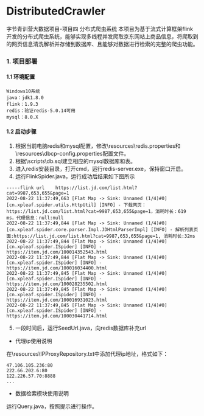 # DistributedCrawler
字节青训营大数据项目-项目四 分布式爬虫系统
本项目为基于流式计算框架flink开发的分布式爬虫系统，能够实现多线程并发爬取京东网站上商品信息，将爬取到的网页信息清洗解析并存储到数据库、且能够对数据进行检索的完整的爬虫功能。
### 1. 项目部署

#### 1.1 环境配置

```
Windows10系统
java：jdk1.8.0
flink：1.9.3
redis：验证redis-5.0.14可用
mysql：8.0.X
```

#### 1.2 启动步骤

1. 根据当前电脑redis和mysql配置，修改\resources\redis.properties和\resources\dbcp-config.properties配置文件。
2. 根据\scripts\db.sql建立相应的mysql数据库和表。
3. 进入redis安装目录，打开cmd，运行redis-server.exe，保持窗口开启。
4. 运行FlinkSpider.java，运行成功后结果如下图所示

```
-----flink url    https://list.jd.com/list.html?cat=9987,653,655&page=1
2022-08-22 11:37:49,663 [Flat Map -> Sink: Unnamed (1/4)#0] [cn.xpleaf.spider.utils.HttpUtil] [INFO] - 下载网页：https://list.jd.com/list.html?cat=9987,653,655&page=1，消耗时长：619 ms，代理信息：null:null
2022-08-22 11:37:49,844 [Flat Map -> Sink: Unnamed (1/4)#0] [cn.xpleaf.spider.core.parser.Impl.JDHtmlParserImpl] [INFO] - 解析列表页面:https://list.jd.com/list.html?cat=9987,653,655&page=1, 消耗时长:32ms
2022-08-22 11:37:49,844 [Flat Map -> Sink: Unnamed (1/4)#0] [cn.xpleaf.spider.ISpider] [INFO] - https://item.jd.com/100014352543.html
2022-08-22 11:37:49,844 [Flat Map -> Sink: Unnamed (1/4)#0] [cn.xpleaf.spider.ISpider] [INFO] - https://item.jd.com/100016034400.html
2022-08-22 11:37:49,845 [Flat Map -> Sink: Unnamed (1/4)#0] [cn.xpleaf.spider.ISpider] [INFO] - https://item.jd.com/100028235502.html
2022-08-22 11:37:49,845 [Flat Map -> Sink: Unnamed (1/4)#0] [cn.xpleaf.spider.ISpider] [INFO] - https://item.jd.com/100016931023.html
2022-08-22 11:37:49,845 [Flat Map -> Sink: Unnamed (1/4)#0] [cn.xpleaf.spider.ISpider] [INFO] - https://item.jd.com/100030441714.html
```

5. 一段时间后，运行SeedUrl.java，向redis数据库补充url



- 代理ip使用说明

在\resources\IPProxyRepository.txt中添加代理ip地址，格式如下：

```
47.106.105.236:80
222.66.202.6:80
122.226.57.70:8888
...
```

- 数据检索模块使用说明

运行Query.java，按照提示进行操作。





